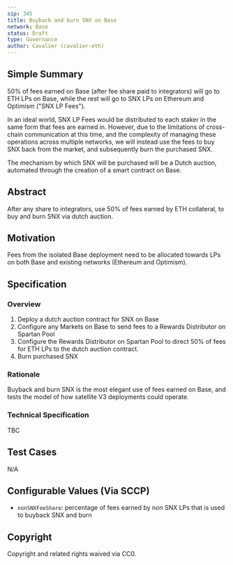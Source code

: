```yaml
---
sip: 345
title: Buyback and burn SNX on Base
network: Base
status: Draft
type: Governance
author: Cavalier (cavalier-eth)
---
```


## Simple Summary

50% of fees earned on Base (after fee share paid to integrators) will go to ETH LPs on Base, while the rest will go to SNX LPs on Ethereum and Optimism ("SNX LP Fees").

In an ideal world, SNX LP Fees would be distributed to each staker in the same form that fees are earned in. However, due to the limitations of cross-chain communication at this time, and the complexity of managing these operations across multiple networks, we will instead use the fees to buy SNX back from the market, and subsequently burn the purchased SNX.

The mechanism by which SNX will be purchased will be a Dutch auction, automated through the creation of a smart contract on Base.

## Abstract

After any share to integrators, use 50% of fees earned by ETH collateral, to buy and burn SNX via dutch auction.

## Motivation

Fees from the isolated Base deployment need to be allocated towards LPs on both Base and existing networks (Ethereum and Optimism). 

## Specification

### Overview

1. Deploy a dutch auction contract for SNX on Base
2. Configure any Markets on Base to send fees to a Rewards Distributor on Spartan Pool
3. Configure the Rewards Distributor on Spartan Pool to direct 50% of fees for ETH LPs to the dutch auction contract.
4. Burn purchased SNX

### Rationale
Buyback and burn SNX is the most elegant use of fees earned on Base, and tests the model of how satellite V3 deployments could operate.


### Technical Specification
TBC


## Test Cases
N/A

## Configurable Values (Via SCCP)

- `nonSNXFeeShare`: percentage of fees earned by non SNX LPs that is used to buyback SNX and burn

## Copyright

Copyright and related rights waived via CC0.

